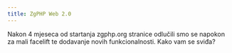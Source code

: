 ```yaml
---
title: ZgPHP Web 2.0
---
```


Nakon 4 mjeseca od startanja zgphp.org stranice odlučili smo se napokon za mali
facelift te dodavanje novih funkcionalnosti. Kako vam se sviđa?
